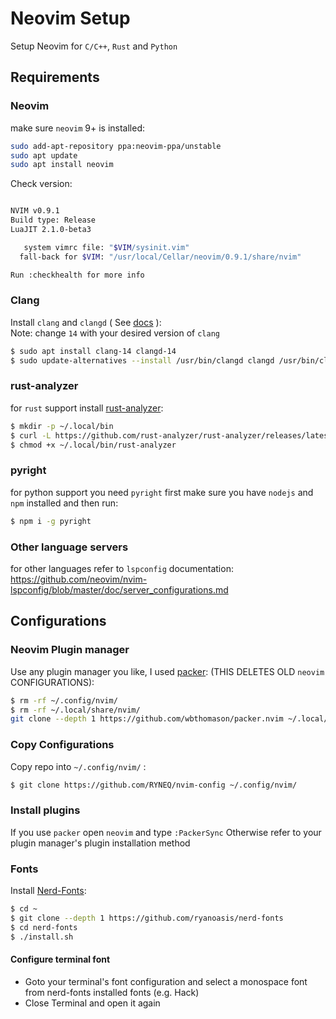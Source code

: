 
# Neovim Setup
Setup Neovim for `C/C++`, `Rust` and `Python`
## Requirements
### Neovim
make sure `neovim` 9+ is installed:
```bash
sudo add-apt-repository ppa:neovim-ppa/unstable
sudo apt update 
sudo apt install neovim
```
Check version:
```bash

NVIM v0.9.1
Build type: Release
LuaJIT 2.1.0-beta3

   system vimrc file: "$VIM/sysinit.vim"
  fall-back for $VIM: "/usr/local/Cellar/neovim/0.9.1/share/nvim"

Run :checkhealth for more info
```
### Clang
Install `clang` and `clangd` ( See [docs](https://clangd.llvm.org/installation.html) ):  
Note: change `14` with your desired version of `clang`
```bash
$ sudo apt install clang-14 clangd-14
$ sudo update-alternatives --install /usr/bin/clangd clangd /usr/bin/clangd-14 100
```

### rust-analyzer
for `rust` support install [rust-analyzer](https://rust-analyzer.github.io/manual.html#rust-analyzer-language-server-binary):
```bash
$ mkdir -p ~/.local/bin
$ curl -L https://github.com/rust-analyzer/rust-analyzer/releases/latest/download/rust-analyzer-x86_64-unknown-linux-gnu.gz | gunzip -c - > ~/.local/bin/rust-analyzer
$ chmod +x ~/.local/bin/rust-analyzer
```
### pyright
for python support you need `pyright`
first make sure you have `nodejs` and `npm` installed and then run:
```bash
$ npm i -g pyright
```

### Other language servers
for other languages refer to `lspconfig` documentation:  
https://github.com/neovim/nvim-lspconfig/blob/master/doc/server_configurations.md

## Configurations
### Neovim Plugin manager
Use any plugin manager you like, I used [packer](https://github.com/wbthomason/packer.nvim):
(THIS DELETES OLD `neovim` CONFIGURATIONS):
 ```bash
 $ rm -rf ~/.config/nvim/
 $ rm -rf ~/.local/share/nvim/
git clone --depth 1 https://github.com/wbthomason/packer.nvim ~/.local/share/nvim/site/pack/packer/start/packer.nvim
 ```
 ### Copy Configurations
 Copy repo into `~/.config/nvim/` :
 ```bash
 $ git clone https://github.com/RYNEQ/nvim-config ~/.config/nvim/
 ```

 ### Install plugins
 If you use `packer` open `neovim` and type `:PackerSync` Otherwise refer to your plugin manager's plugin installation method

### Fonts
Install [Nerd-Fonts](https://github.com/ryanoasis/nerd-fonts#font-installation):
```bash
$ cd ~
$ git clone --depth 1 https://github.com/ryanoasis/nerd-fonts
$ cd nerd-fonts
$ ./install.sh
```
#### Configure terminal font
- Goto your terminal's font configuration and select a monospace font from nerd-fonts installed fonts (e.g. Hack)
- Close Terminal and open it again
